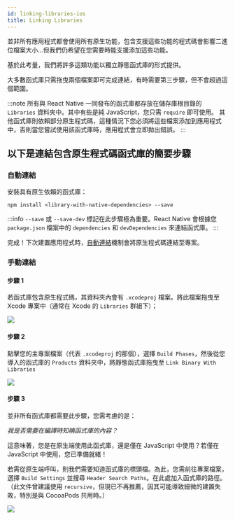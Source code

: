 ```yaml
---
id: linking-libraries-ios
title: Linking Libraries
---
```


並非所有應用程式都會使用所有原生功能，包含支援這些功能的程式碼會影響二進位檔案大小...但我們仍希望在您需要時能支援添加這些功能。

基於此考量，我們將許多這類功能以獨立靜態函式庫的形式提供。

大多數函式庫只需拖曳兩個檔案即可完成連結，有時需要第三步驟，但不會超過這個範圍。

:::note
所有與 React Native 一同發布的函式庫都存放在儲存庫根目錄的 `Libraries` 資料夾中。其中有些是純 JavaScript，您只需 `require` 即可使用。
其他函式庫則依賴部分原生程式碼，這種情況下您必須將這些檔案添加到應用程式中，否則當您嘗試使用該函式庫時，應用程式會立即拋出錯誤。
:::

## 以下是連結包含原生程式碼函式庫的簡要步驟

### 自動連結

安裝具有原生依賴的函式庫：

```shell
npm install <library-with-native-dependencies> --save
```

:::info
`--save` 或 `--save-dev` 標記在此步驟極為重要。React Native 會根據您 `package.json` 檔案中的 `dependencies` 和 `devDependencies` 來連結函式庫。
:::

完成！下次建置應用程式時，[自動連結](https://github.com/react-native-community/cli/blob/main/docs/autolinking.md)機制會將原生程式碼連結至專案。

### 手動連結

#### 步驟 1

若函式庫包含原生程式碼，其資料夾內會有 `.xcodeproj` 檔案。將此檔案拖曳至 Xcode 專案中（通常在 Xcode 的 `Libraries` 群組下）；

![](/docs/assets/AddToLibraries.png)

#### 步驟 2

點擊您的主專案檔案（代表 `.xcodeproj` 的那個），選擇 `Build Phases`，然後從您導入的函式庫的 `Products` 資料夾中，將靜態函式庫拖曳至 `Link Binary With Libraries`

![](/docs/assets/AddToBuildPhases.png)

#### 步驟 3

並非所有函式庫都需要此步驟，您需考慮的是：

_我是否需要在編譯時知曉函式庫的內容？_

這意味著，您是在原生端使用此函式庫，還是僅在 JavaScript 中使用？若僅在 JavaScript 中使用，您已準備就緒！

若需從原生端呼叫，則我們需要知道函式庫的標頭檔。為此，您需前往專案檔案，選擇 `Build Settings` 並搜尋 `Header Search Paths`。在此處加入函式庫的路徑。（此文件曾建議使用 `recursive`，但現已不再推薦，因其可能導致細微的建置失敗，特別是與 CocoaPods 共用時。）

![](/docs/assets/AddToSearchPaths.png)